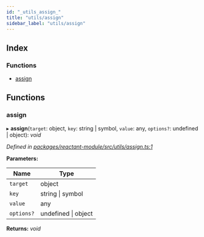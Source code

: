 ```yaml
---
id: "_utils_assign_"
title: "utils/assign"
sidebar_label: "utils/assign"
---
```


## Index

### Functions

* [assign](_utils_assign_.md#assign)

## Functions

###  assign

▸ **assign**(`target`: object, `key`: string | symbol, `value`: any, `options?`: undefined | object): *void*

*Defined in [packages/reactant-module/src/utils/assign.ts:1](https://github.com/unadlib/reactant/blob/d788abc9/packages/reactant-module/src/utils/assign.ts#L1)*

**Parameters:**

Name | Type |
------ | ------ |
`target` | object |
`key` | string &#124; symbol |
`value` | any |
`options?` | undefined &#124; object |

**Returns:** *void*

